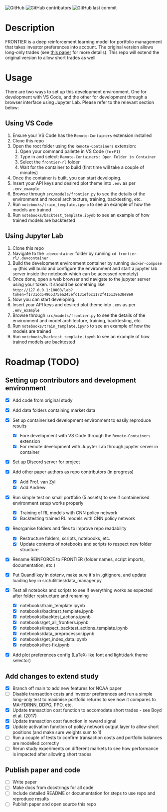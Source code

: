 ![GitHub](https://img.shields.io/github/license/ruankie/frontier-rl) 
![GitHub contributors](https://img.shields.io/github/contributors/ruankie/frontier-rl) 
![GitHub last commit](https://img.shields.io/github/last-commit/ruankie/frontier-rl)

# Description
FRONTIER is a deep reinforcement learning model for portfolio management that takes investor preferences into account. The original version allows long-only trades (see [this paper](https://doi.org/10.36227/techrxiv.19165745.v1) for more details). This repo will extend the original version to allow short trades as well.

# Usage 
There are two ways to set up this development environment. One for development with VS Code, and the other for development through a browser interface using Jupyter Lab. Please refer to the relevant section below:

## Using VS Code
1. Ensure your VS Code has the `Remote-Containers` extension installed
2. Clone this repo
3. Open the root folder using the `Remote-Containers` extension:
   1. Open your command pallette in VS Code (`fn`+`F1`)
   2. Type in and select: `Remote-Containers: Open Folder in Container`
   3. Select the `frontier-rl` folder
   4. Wait for the container to build (first time will take a couple of minutes)
4. Once the container is built, you can start developing.
5. Insert your API keys and desired plot theme into `.env` as per `.env_example`
6. Browse through `src/models/frontier.py` to see the details of the environment and model architecture, training, backtesting, etc.
7. Run `notebooks/train_template.ipynb` to see an example of how the models are trained
8. Run `notebooks/backtest_template.ipynb` to see an example of how trained models are backtested

## Using Jupyter Lab
1. Clone this repo
2. Navigate to the `.devcontainer` folder by running `cd frontier-rl/.devcontainer`
3. Build the development environment container by running `docker-compose up` (this will build and configure the environment and start a jupyter lab server inside the notebook which can be accessed remotely)
4. Once done, open a web browser and navigate to the jupyter server using your token. It should be something like `http://127.0.0.1:10000/lab?token=f1731cd54965375ea245efc131ef6c1172f415139e38e8e9`
5. Now you can start developing.
6. Insert your API keys and desired plot theme into `.env` as per `.env_example`
7. Browse through `src/models/frontier.py` to see the details of the environment and model architecture, training, backtesting, etc.
8. Run `notebooks/train_template.ipynb` to see an example of how the models are trained
9. Run `notebooks/backtest_template.ipynb` to see an example of how trained models are backtested


# Roadmap (TODO)
## Setting up contributors and development environment
- [x] Add code from original study
- [x] Add data folders containing market data
- [x] Set up containerised development environment to easily reproduce results
    - [x] Fore development with VS Code through the `Remote-Containers` extension
    - [x] For remote development with Jupyter Lab through jupyter server in container
- [x] Set up Discord server for project
- [x] Add other paper authors as repo contributors (in progress)
    - [x] Add Prof. van Zyl
    - [x] Add Andrew
- [x] Run simple test on small portfolio (5 assets) to see if containerised environment setup works properly
    - [x] Training of RL models with CNN policy network
    - [x] Backtesting trained RL models with CNN policy network
- [x] Reorganise folders and files to improve repo readability
    - [x] Restructure folders, scripts, notebooks, etc.
    - [x] Update contents of notebooks and scripts to respect new folder structure
- [x] Rename REINFORCE to FRONTIER (folder names, script imports, documentation, etc.)
- [x] Put Quandl key in dotenv, make sure it's in .gitignore, and update loading key in src/utilities/data_manager.py
- [x] Test all noteboks and scripts to see if everything works as expected after folder restructure and renaming
    - [x] notebooks/train_template.ipynb
    - [x] notebooks/backtest_template.ipynb
    - [x] notebooks/backtest_actions.ipynb
    - [x] notebooks/get_all_frontiers.ipynb
    - [x] notebooks/inspect_backtest_actions_template.ipynb
    - [x] notebooks/data_preprocessor.ipynb
    - [x] notebooks/get_index_data.ipynb
    - [x] notebooks/hot-fix.ipynb
- [x] Add plot preferences config (LaTeX-like font and light/dark theme selector)
    

## Add changes to extend study
- [x] Branch off main to add new features for NCAA paper
- [ ] Disable transaction costs and investor preferences and run a simple long-only test to maximise portfolio returns to see how it compares to MA-FDRNN, DDPG, PPO, etc.
- [x] Update transaction cost function to accomodate short trades - see Boyd et al. (2017)
- [x] Update transaction cost faunction in reward signal
- [x] Update activation function of policy network output layer to allow short positions (and make sure weights sum to 1)
- [ ] Run a couple of tests to confirm transaction costs and portfolio balances are modelled correctly
- [ ] Rerun study experiments on different markets to see how performance is impacted after allowing short trades

## Publish paper and code
- [ ] Write paper
- [ ] Make docs from docstrings for all code
- [ ] Include detailed README or documentation for steps to use repo and reproduce results
- [ ] Publish paper and open source this repo

